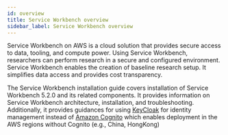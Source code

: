 ```yaml
---
id: overview
title: Service Workbench overview
sidebar_label: Service Workbench overview
---
```


Service Workbench on AWS is a cloud solution that provides secure access to data, tooling, and compute power. Using Service Workbench, researchers can perform research in a secure and configured environment. Service Workbench enables the creation of baseline research setup. It simplifies data access and provides cost transparency.

The Service Workbench installation guide covers installation of Service Workbench 5.2.0 and its related components. It provides information on Service Workbench architecture, installation, and troubleshooting. Additionally, it provides guidances for using [KeyCloak](https://www.keycloak.org/) for identity management instead of [Amazon Cognito](https://docs.aws.amazon.com/cognito/latest/developerguide/cognito-user-identity-pools.html) which enables deployment in the AWS regions without Cognito (e.g., China, HongKong)